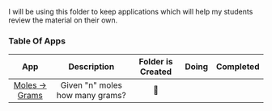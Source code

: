 I will be using this folder to keep applications which will help my students review the material on their own.


### Table Of Apps 
|       App      |      Description              | Folder is Created | Doing | Completed | 
|      :---:     |         :---:                  |  :---:             | :---: |    :---:  |
| [Moles -> Grams](./moles2grams/) | Given "n" moles how many grams? | :star2: | | | 
